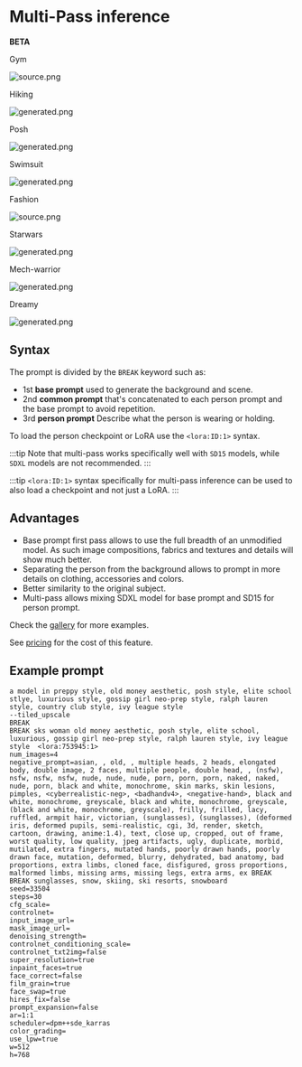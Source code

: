 # Multi-Pass inference
**BETA**

<div style={{ display: "grid", 'grid-template-columns': '1fr 1fr 1fr 1fr', gap: '1.5rem' }}>
<div>
<figcaption>Gym</figcaption>

![source.png](./img/multipass/multipass-1.jpeg)
</div>

<div>
<figcaption>Hiking</figcaption>

![generated.png](./img/multipass/multipass-2.jpeg)
</div>

<div>
<figcaption>Posh</figcaption>

![generated.png](./img/multipass/multipass-3.jpeg)
</div>

<div>
<figcaption>Swimsuit</figcaption>

![generated.png](./img/multipass/multipass-4.jpeg)
</div>

<div>
<figcaption>Fashion</figcaption>

![source.png](./img/multipass/multipass-xl-1.jpeg)
</div>

<div>
<figcaption>Starwars</figcaption>

![generated.png](./img/multipass/multipass-xl-2.jpeg)
</div>

<div>
<figcaption>Mech-warrior</figcaption>

![generated.png](./img/multipass/multipass-xl-3.jpeg)
</div>

<div>
<figcaption>Dreamy</figcaption>

![generated.png](./img/multipass/multipass-xl-4.jpeg)
</div>


</div>

## Syntax
The prompt is divided by the `BREAK` keyword such as:
* 1st **base prompt** used to generate the background and scene. 
* 2nd **common prompt** that's concatenated to each person prompt and the base prompt to avoid repetition.
* 3rd **person prompt** Describe what the person is wearing or holding.

To load the person checkpoint or LoRA use the `<lora:ID:1>` syntax.

:::tip
Note that multi-pass works specifically well with `SD15` models, while `SDXL` models are not recommended.
:::

:::tip
`<lora:ID:1>` syntax specifically for multi-pass inference can be used to also load a checkpoint and not just a LoRA.
:::

## Advantages
* Base prompt first pass allows to use the full breadth of an unmodified model. As such image compositions, fabrics and textures and details will show much better.
* Separating the person from the background allows to prompt in more details on clothing, accessories and colors.
* Better similarity to the original subject.
* Multi-pass allows mixing SDXL model for base prompt and SD15 for person prompt.

Check the [gallery](https://www.astria.ai/gallery?branch=sd15&is_multiperson=true) for more examples.

See [pricing](https://www.astria.ai/pricing) for the cost of this feature.

## Example prompt

```text
a model in preppy style, old money aesthetic, posh style, elite school stlye, luxurious style, gossip girl neo-prep style, ralph lauren style, country club style, ivy league style
--tiled_upscale
BREAK
BREAK sks woman old money aesthetic, posh style, elite school, luxurious, gossip girl neo-prep style, ralph lauren style, ivy league style  <lora:753945:1>
num_images=4
negative_prompt=asian, , old, , multiple heads, 2 heads, elongated body, double image, 2 faces, multiple people, double head, , (nsfw), nsfw, nsfw, nsfw, nude, nude, nude, porn, porn, porn, naked, naked, nude, porn, black and white, monochrome, skin marks, skin lesions, pimples, <cyberrealistic-neg>, <badhandv4>, <negative-hand>, black and white, monochrome, greyscale, black and white, monochrome, greyscale, (black and white, monochrome, greyscale), frilly, frilled, lacy, ruffled, armpit hair, victorian, (sunglasses), (sunglasses), (deformed iris, deformed pupils, semi-realistic, cgi, 3d, render, sketch, cartoon, drawing, anime:1.4), text, close up, cropped, out of frame, worst quality, low quality, jpeg artifacts, ugly, duplicate, morbid, mutilated, extra fingers, mutated hands, poorly drawn hands, poorly drawn face, mutation, deformed, blurry, dehydrated, bad anatomy, bad proportions, extra limbs, cloned face, disfigured, gross proportions, malformed limbs, missing arms, missing legs, extra arms, ex BREAK BREAK sunglasses, snow, skiing, ski resorts, snowboard
seed=33504
steps=30
cfg_scale=
controlnet=
input_image_url=
mask_image_url=
denoising_strength=
controlnet_conditioning_scale=
controlnet_txt2img=false
super_resolution=true
inpaint_faces=true
face_correct=false
film_grain=true
face_swap=true
hires_fix=false
prompt_expansion=false
ar=1:1
scheduler=dpm++sde_karras
color_grading=
use_lpw=true
w=512
h=768
```
